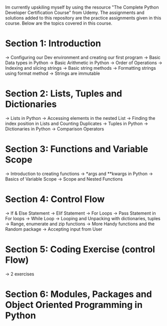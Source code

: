 Im currently upskiling myself by using the resource "The Complete Python Developer Certification Course" from Udemy.
The assignments and solutions added to this repository are the practice assignments given in this course.
Below are the topics covered in this course.

Section 1: Introduction
=======================
-> Configuring our Dev environment and creating our first program
-> Basic Data types in Python
-> Basic Arithmetic in Python
-> Order of Operations
-> Indexing and slicing strings
-> Basic string methods
-> Formatting strings using format method
-> Strings are immutable

Section 2: Lists, Tuples and Dictionaries 
=========================================
-> Lists in Python
-> Accessing elements in the nested List
-> Finding the index position in Lists and Counting Duplicates
-> Tuples in Python
-> Dictionaries in Python
-> Comparison Operators

Section 3: Functions and Variable Scope
=======================================
-> Introduction to creating functions
-> *args and **kwargs in Python
-> Basics of Variable Scope
-> Scope and Nested Functions

Section 4: Control Flow
=======================
-> If & Else Statement
-> Elif Statement
-> For Loops
-> Pass Statement in For loops
-> While Loop
-> Looping and Unpacking with dictionaries, tuples
-> Range, enumerate and zip functions
-> More Handy functions and the Random package
-> Accepting input from User

Section 5: Coding Exercise (control Flow)
==========================================
-> 2 exercises

Section 6: Modules, Packages and Object Oriented Programming in Python
=======================================================================

